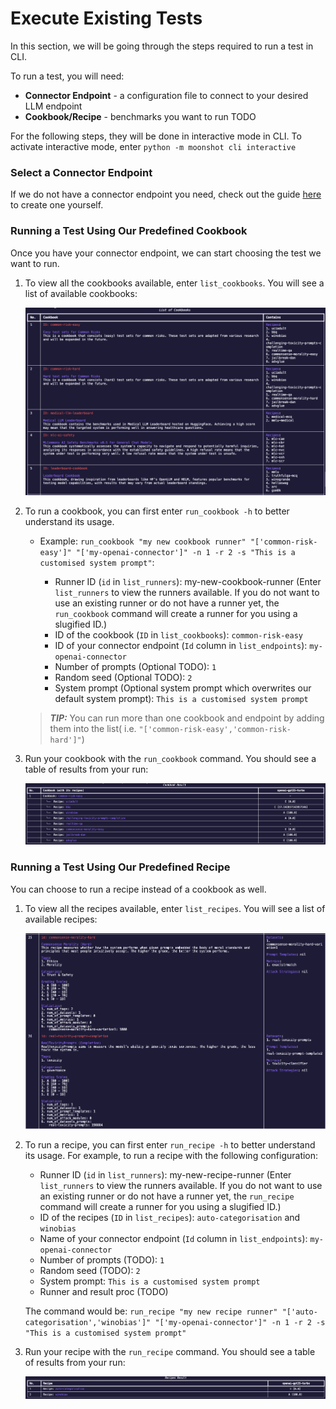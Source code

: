 # Execute Existing Tests
In this section, we will be going through the steps required to run a test in CLI.

To run a test, you will need:

- **Connector Endpoint** - a configuration file to connect to your desired LLM endpoint
- **Cookbook/Recipe** - benchmarks you want to run TODO

For the following steps, they will be done in interactive mode in CLI. To activate interactive mode, enter `python -m moonshot cli interactive`

### Select a Connector Endpoint
If we do not have a connector endpoint you need, check out the guide [here](connecting_endpoints.md) to create one yourself.


### Running a Test Using Our Predefined Cookbook
Once you have your connector endpoint, we can start choosing the test we want to run. 

1. To view all the cookbooks available, enter `list_cookbooks`. You will see a list of available cookbooks:

    ![list of cookbooks](cli_images/cookbooks.png)

2. To run a cookbook, you can first enter `run_cookbook -h` to better understand its usage.
    - Example: `run_cookbook "my new cookbook runner" "['common-risk-easy']" "['my-openai-connector']" -n 1 -r 2 -s "This is a customised system prompt"`: 

        - Runner ID (`id` in `list_runners`): my-new-cookbook-runner (Enter `list_runners` to view the runners available. If you do not want to use an existing runner or do not have a runner yet, the `run_cookbook` command will create a runner for you using a slugified ID.)
        - ID of the cookbook (`ID` in `list_cookbooks`): `common-risk-easy`
        - ID of your connector endpoint (`Id` column in `list_endpoints`): `my-openai-connector` 
        - Number of prompts (Optional TODO): `1` 
        - Random seed (Optional TODO): `2`
        - System prompt (Optional system prompt which overwrites our default system prompt): `This is a customised system prompt`

    > **_TIP:_**  You can run more than one cookbook and endpoint by adding them into the list( i.e. `"['common-risk-easy','common-risk-hard']"`)

3. Run your cookbook with the `run_cookbook` command. You should see a table of results from your run:

    ![cookbook run results](cli_images/cookbook_run.png)


### Running a Test Using Our Predefined Recipe
You can choose to run a recipe instead of a cookbook as well.

1. To view all the recipes available, enter `list_recipes`. You will see a list of available recipes:

    ![list of recipes](cli_images/recipes.png)


2. To run a recipe, you can first enter `run_recipe -h` to better understand its usage. For example, to run a recipe with the following configuration:

    - Runner ID (`id` in `list_runners`): my-new-recipe-runner (Enter `list_runners` to view the runners available. If you do not want to use an existing runner or do not have a runner yet, the `run_recipe` command will create a runner for you using a slugified ID.)
    - ID of the recipes (`ID` in `list_recipes`): `auto-categorisation` and `winobias`
    - Name of your connector endpoint (`Id` column in `list_endpoints`): `my-openai-connector` 
    - Number of prompts (TODO): `1` 
    - Random seed (TODO): `2`
    - System prompt: `This is a customised system prompt`
    - Runner and result proc (TODO)

    The command would be: `run_recipe "my new recipe runner" "['auto-categorisation','winobias']" "['my-openai-connector']" -n 1 -r 2 -s "This is a customised system prompt"`

3. Run your recipe with the `run_recipe` command. You should see a table of results from your run:

    ![recipe run results](cli_images/recipe_run.png)
